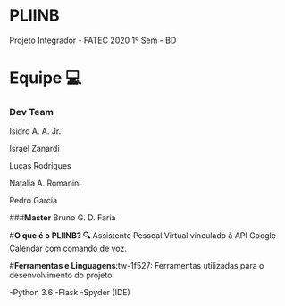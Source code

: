 # PLIINB
Projeto Integrador - FATEC 2020 1º Sem - BD

# **Equipe  💻**

### **Dev Team**
Isidro A. A. Jr.

Israel Zanardi

Lucas Rodrigues

Natalia A. Romanini

Pedro Garcia

###**Master**
Bruno G. D. Faria

#**O que é o PLIINB? 🔍**
Assistente Pessoal Virtual vinculado à API Google Calendar com comando de voz.

#**Ferramentas e Linguagens**:tw-1f527: 
Ferramentas utilizadas para o desenvolvimento do projeto:

-Python 3.6
-Flask
-Spyder (IDE)
